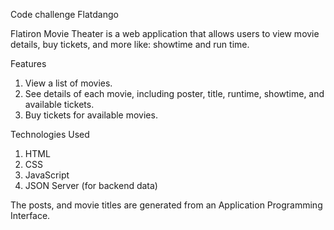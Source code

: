 Code challenge Flatdango

Flatiron Movie Theater is a web application that allows users to view movie details, buy tickets, and more like: showtime and run time.

Features

1. View a list of movies.
2. See details of each movie, including poster, title, runtime, showtime, and available tickets.
3. Buy tickets for available movies.

Technologies Used

1. HTML
2. CSS
3. JavaScript
4. JSON Server (for backend data)

The posts, and movie titles are generated from an Application Programming Interface.
